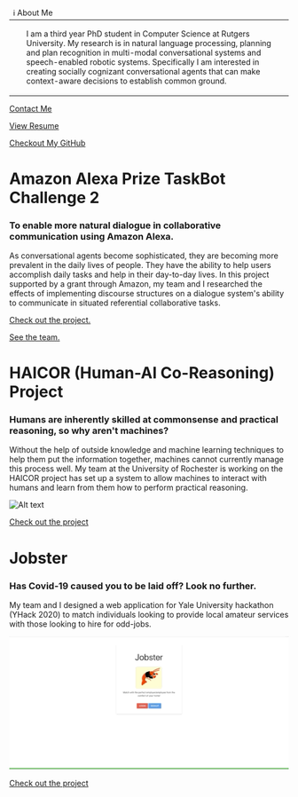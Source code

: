 <table>
  <thead>
    <tr>
      <td align="left">
        ℹ️ About Me
      </td>
    </tr>
  </thead>
  <tbody>
    <tr>
      <td>
        <ul>
          <p>I am a third year PhD student in Computer Science at Rutgers University. My research is in natural language processing, planning and plan recognition in multi-modal conversational systems and speech-enabled robotic systems. Specifically I am interested in creating socially cognizant conversational agents that can make context-aware decisions to establish common ground.</p>
        </ul>
      </td>
    </tr>
  </tbody>
</table>

[Contact Me](mailto:richard.magnotti@rutgers.edu)

[View Resume](Magnotti_Resume.pdf)

<a href="https://github.com/R-Magnotti">Checkout My GitHub</a>

# **Amazon Alexa Prize TaskBot Challenge 2**
### To enable more natural dialogue in collaborative communication using Amazon Alexa.
As conversational agents become sophisticated, they are becoming more prevalent in the daily lives of people. They have the ability to help users accomplish daily tasks and help in their day-to-day lives. In this project supported by a grant through Amazon, my team and I researched the effects of implementing discourse structures on a dialogue system's ability to communicate in situated referential collaborative tasks.

<a href="https://www.amazon.science/alexa-prize/proceedings/diwbot-a-cooking-and-diy-conversation-guidance-system">Check out the project.</a>

<a href="https://www.amazon.science/alexa-prize/teams/diwbot-taskbot-challenge-2">See the team.</a>

# **HAICOR (Human-AI Co-Reasoning) Project**
### Humans are inherently skilled at commonsense and practical reasoning, so why aren't machines? 
Without the help of outside knowledge and machine learning techniques to help them put the information together, machines cannot currently manage this process well. My team at the University of Rochester is working on the HAICOR project has set up a system to allow machines to interact with humans and learn from them how to perform practical reasoning.

![Alt text](/HAICOR_Demo.gif?raw=true "Demonstration of signing up and logging in")

<a href="https://github.com/R-Magnotti/HAICOR">Check out the project</a>

# **Jobster**
### Has Covid-19 caused you to be laid off? Look no further.
My team and I designed a web application for Yale University hackathon (YHack 2020) to match individuals looking to provide local amateur services with those looking to hire for odd-jobs.

![Alt text](/demo.gif?raw=true "Demonstration of signing up and logging in")

<a href="https://github.com/R-Magnotti/jobster">Check out the project</a>




